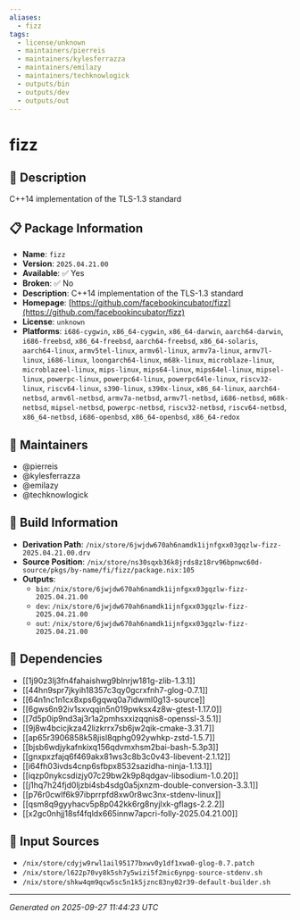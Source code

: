 ```yaml
---
aliases:
  - fizz
tags:
  - license/unknown
  - maintainers/pierreis
  - maintainers/kylesferrazza
  - maintainers/emilazy
  - maintainers/techknowlogick
  - outputs/bin
  - outputs/dev
  - outputs/out
---
```


# fizz

## 📝 Description

C++14 implementation of the TLS-1.3 standard

## 📋 Package Information

- **Name**: `fizz`
- **Version**: `2025.04.21.00`
- **Available**: ✅ Yes
- **Broken**: ✅ No
- **Description**: C++14 implementation of the TLS-1.3 standard
- **Homepage**: [https://github.com/facebookincubator/fizz](https://github.com/facebookincubator/fizz)
- **License**: `unknown`
- **Platforms**: `i686-cygwin`, `x86_64-cygwin`, `x86_64-darwin`, `aarch64-darwin`, `i686-freebsd`, `x86_64-freebsd`, `aarch64-freebsd`, `x86_64-solaris`, `aarch64-linux`, `armv5tel-linux`, `armv6l-linux`, `armv7a-linux`, `armv7l-linux`, `i686-linux`, `loongarch64-linux`, `m68k-linux`, `microblaze-linux`, `microblazeel-linux`, `mips-linux`, `mips64-linux`, `mips64el-linux`, `mipsel-linux`, `powerpc-linux`, `powerpc64-linux`, `powerpc64le-linux`, `riscv32-linux`, `riscv64-linux`, `s390-linux`, `s390x-linux`, `x86_64-linux`, `aarch64-netbsd`, `armv6l-netbsd`, `armv7a-netbsd`, `armv7l-netbsd`, `i686-netbsd`, `m68k-netbsd`, `mipsel-netbsd`, `powerpc-netbsd`, `riscv32-netbsd`, `riscv64-netbsd`, `x86_64-netbsd`, `i686-openbsd`, `x86_64-openbsd`, `x86_64-redox`
## 👥 Maintainers

- @pierreis
- @kylesferrazza
- @emilazy
- @techknowlogick


## 🔧 Build Information

- **Derivation Path**: `/nix/store/6jwjdw670ah6namdk1ijnfgxx03gqzlw-fizz-2025.04.21.00.drv`
- **Source Position**: `/nix/store/ns30sqxb36k8jrds8z18rv96bpnwc60d-source/pkgs/by-name/fi/fizz/package.nix:105`
- **Outputs**:
  - `bin`:  `/nix/store/6jwjdw670ah6namdk1ijnfgxx03gqzlw-fizz-2025.04.21.00`
  - `dev`:  `/nix/store/6jwjdw670ah6namdk1ijnfgxx03gqzlw-fizz-2025.04.21.00`
  - `out`:  `/nix/store/6jwjdw670ah6namdk1ijnfgxx03gqzlw-fizz-2025.04.21.00`

## 🔗 Dependencies

- [[1j90z3lj3fn4fahaishwg9blnrjw181g-zlib-1.3.1]]
- [[44hn9spr7jkyih18357c3qy0gcrxfnh7-glog-0.7.1]]
- [[64n1nc1n1cx8xps6gqwq0a7idwml0g13-source]]
- [[6gws6n92iv1sxvqqin5n019pwksx4z8w-gtest-1.17.0]]
- [[7d5p0ip9nd3aj3r1a2pmhsxxizqqnis8-openssl-3.5.1]]
- [[9j8w4bcicjkza42lizkrrx7sb6jw2qik-cmake-3.31.7]]
- [[ap65r3906858k58jisl8qphg092ywhkp-zstd-1.5.7]]
- [[bjsb6wdjykafnkixq156qdvmxhsm2bai-bash-5.3p3]]
- [[gnxpxzfajq6f469akx81ws3c8b3c0v43-libevent-2.1.12]]
- [[i64fh03ivds4cnp6sfbpx8532sazidha-ninja-1.13.1]]
- [[iqzp0nykcsdizjy07c29bw2k9p8qdgav-libsodium-1.0.20]]
- [[j1hq7h24fjd0ljzbi4sb4sdg0a5jxnzm-double-conversion-3.3.1]]
- [[p76r0cwlf6k97ibprrpfd8xw0r8wc3nx-stdenv-linux]]
- [[qsm8q9gyyhacv5p8p042kk6rg8nyjlxk-gflags-2.2.2]]
- [[x2gc0nhjj18sf4fqldx665innw7apcri-folly-2025.04.21.00]]

## 📁 Input Sources

- `/nix/store/cdyjw9rwl1ail95177bxwv0y1df1xwa0-glog-0.7.patch`
- `/nix/store/l622p70vy8k5sh7y5wizi5f2mic6ynpg-source-stdenv.sh`
- `/nix/store/shkw4qm9qcw5sc5n1k5jznc83ny02r39-default-builder.sh`

---
*Generated on 2025-09-27 11:44:23 UTC*
